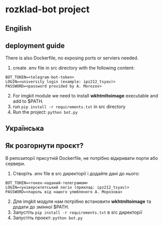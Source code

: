 # rozklad-bot project
## Engilish
## deployment guide

There is also Dockerfile, no exposing ports or serviers needed.

1. create .env file in src directory with the following content:
```
BOT_TOKEN=<telegram-bot-token>
LOGIN=<university login (example: ipz212_tsyav)>
PASSWORD=<password provided by A. Morozov>
```
2. For imgkit module we need to install <b>wkhtmltoimage</b> executable and add to $PATH.
3. run `pip install -r requirements.txt` in src directory
4. Run the project: `python bot.py`

## Українська
## Як розгорнути проєкт?

В репозиторії присутній Dockerfile, не потрібно відкривати порти або сервери.

1. Створіть .env file в src директорії і додайте дані до нього:
```
BOT_TOKEN=<токен-наданий-телеграмом>
LOGIN=<університетський логін (приклад: ipz212_tsyav)>
PASSWORD=<пароль від нашого улюбленого А. Морозова>
```
2. Для imgkit модуля нам потрібно встановити <b>wkhtmltoimage</b> та додати до змінної $PATH.
3. Запустіть `pip install -r requirements.txt` в src директорії
4. Запустіть проєкт: `python bot.py`
